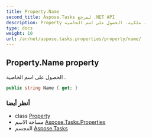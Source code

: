 ```yaml
---
title: Property.Name
second_title: Aspose.Tasks لمرجع .NET API
description: Property ملكية. الحصول على اسم الخاصية .
type: docs
weight: 10
url: /ar/net/aspose.tasks.properties/property/name/
---
```

## Property.Name property

الحصول على اسم الخاصية .

```csharp
public string Name { get; }
```

### أنظر أيضا

* class [Property](../)
* مساحة الاسم [Aspose.Tasks.Properties](../../property/)
* المجسم [Aspose.Tasks](../../../)


